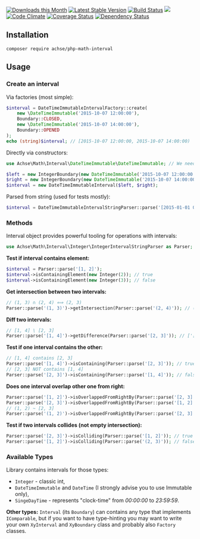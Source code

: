 [![Downloads this Month](https://img.shields.io/packagist/dm/achse/php-math-interval.svg)](https://packagist.org/packages/achse/php-math-interval)
[![Latest Stable Version](https://poser.pugx.org/achse/php-math-interval/v/stable)](https://github.com/achse/php-math-interval/releases)
[![Build Status](https://travis-ci.org/Achse/php-math-interval.svg?branch=master)](https://travis-ci.org/Achse/php-math-interval)
![](https://scrutinizer-ci.com/g/Achse/php-math-interval/badges/quality-score.png?b=master)
[![Code Climate](https://codeclimate.com/github/Achse/php-math-interval/badges/gpa.svg)](https://codeclimate.com/github/Achse/php-math-interval)
[![Coverage Status](https://coveralls.io/repos/github/Achse/php-math-interval/badge.svg?branch=master)](https://coveralls.io/github/Achse/php-math-interval?branch=master)
[![Dependency Status](https://www.versioneye.com/user/projects/572070f6fcd19a00518569ef/badge.svg?style=flat)](https://www.versioneye.com/user/projects/572070f6fcd19a00518569ef)

## Installation
```
composer require achse/php-math-interval
```

## Usage
### Create an interval
Via factories (most simple):
```php
$interval = DateTimeImmutableIntervalFactory::create(
	new \DateTimeImmutable('2015-10-07 12:00:00'), 
	Boundary::CLOSED, 
	new \DateTimeImmutable('2015-10-07 14:00:00'), 
	Boundary::OPENED
);
echo (string)$interval; // [2015-10-07 12:00:00, 2015-10-07 14:00:00)
```

Directly via constructors:
```php
use Achse\Math\Interval\DateTimeImmutable\DateTimeImmutable; // We need object implementing IComparable

$left = new IntegerBoundary(new DateTimeImmutable('2015-10-07 12:00:00'), Boundary::CLOSED);
$right = new IntegerBoundary(new DateTimeImmutable('2015-10-07 14:00:00'), Boundary::OPENED);
$interval = new DateTimeImmutableInterval($left, $right);
```

Parsed from string (used for tests mostly):
```php
$interval = DateTimeImmutableIntervalStringParser::parse('[2015-01-01 05:00:00, 2015-01-01 10:00:00)');
```

### Methods
Interval object provides powerful tooling for operations with intervals:

```php
use Achse\Math\Interval\Integer\IntegerIntervalStringParser as Parser;
```

**Test if interval contains element:**
```php
$interval = Parser::parse('[1, 2]');
$interval->isContainingElement(new Integer(2)); // true
$interval->isContainingElement(new Integer(3)); // false
```
**Get intersection between two intervals:**
```php
// (1, 3) ∩ (2, 4) ⟺ (2, 3)
Parser::parse('(1, 3)')->getIntersection(Parser::parse('(2, 4)')); // (2, 3)
```

**Diff two intervals:**
```php
// [1, 4] \ [2, 3]
Parser::parse('[1, 4]')->getDifference(Parser::parse('[2, 3]')); // ['[1,2)', '(3, 4]']
```

**Test if one interval contains the other:**
```php
// [1, 4] contains [2, 3]
Parser::parse('[1, 4]')->isContaining(Parser::parse('[2, 3]')); // true
// [2, 3] NOT contains [1, 4]
Parser::parse('[2, 3]')->isContaining(Parser::parse('[1, 4]')); // false
```

**Does one interval overlap other one from right:**
```php
Parser::parse('[1, 2]')->isOverlappedFromRightBy(Parser::parse('[2, 3]')); // true
Parser::parse('[2, 3]')->isOverlappedFromRightBy(Parser::parse('[1, 2]')); // false
// (1, 2) ~ [2, 3]
Parser::parse('(1, 2)')->isOverlappedFromRightBy(Parser::parse('[2, 3]')); // false
```

**Test if two intervals collides (not empty intersection):**
```php
Parser::parse('[2, 3]')->isColliding(Parser::parse('[1, 2]')); // true
Parser::parse('[1, 2]')->isColliding(Parser::parse('(2, 3)')); // false
```

### Available Types
Library contains intervals for those types:
* `Integer` - classic int,
* `DateTimeImmutable` and `DateTime` (I strongly advise you to use Immutable only),
* `SingeDayTime` - represents "clock-time" from *00:00:00* to *23:59:59*.

**Other types:** `Interval` (its `Boundary`) can contains any type that implements `IComparable`, but if you want
to have type-hinting you may want to write your own `XyInterval` and `XyBoundary` class 
and probably also `Factory` classes.
